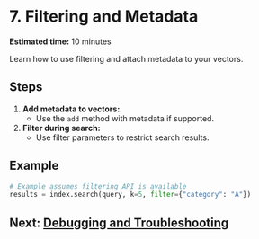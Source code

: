 # 7. Filtering and Metadata

**Estimated time:** 10 minutes

Learn how to use filtering and attach metadata to your vectors.

## Steps
1. **Add metadata to vectors:**
   - Use the `add` method with metadata if supported.
2. **Filter during search:**
   - Use filter parameters to restrict search results.

## Example
```python
# Example assumes filtering API is available
results = index.search(query, k=5, filter={"category": "A"})
```

## Next: [Debugging and Troubleshooting](08-debugging.md)
